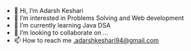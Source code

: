- 👋 Hi, I’m Adarsh Keshari 
- 👀 I’m interested in Problems Solving and Web development 
- 🌱 I’m currently learning Java DSA 
- 💞️ I’m looking to collaborate on ...
- 📫 How to reach me .adarshkeshari94@gmail.com 

<!---
Keshari0169/Keshari0169 is a ✨ special ✨ repository because its `README.md` (this file) appears on your GitHub profile.
You can click the Preview link to take a look at your changes.
--->
